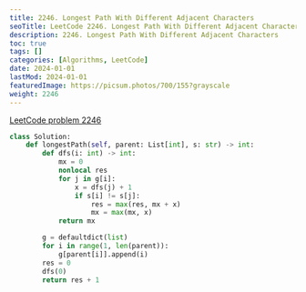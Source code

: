 ```yaml
---
title: 2246. Longest Path With Different Adjacent Characters
seoTitle: LeetCode 2246. Longest Path With Different Adjacent Characters | Python solution and explanation
description: 2246. Longest Path With Different Adjacent Characters
toc: true
tags: []
categories: [Algorithms, LeetCode]
date: 2024-01-01
lastMod: 2024-01-01
featuredImage: https://picsum.photos/700/155?grayscale
weight: 2246
---
```


[LeetCode problem 2246](https://leetcode.com/problems/longest-path-with-different-adjacent-characters/)

```python
class Solution:
    def longestPath(self, parent: List[int], s: str) -> int:
        def dfs(i: int) -> int:
            mx = 0
            nonlocal res
            for j in g[i]:
                x = dfs(j) + 1
                if s[i] != s[j]:
                    res = max(res, mx + x)
                    mx = max(mx, x)
            return mx

        g = defaultdict(list)
        for i in range(1, len(parent)):
            g[parent[i]].append(i)
        res = 0
        dfs(0)
        return res + 1

```
